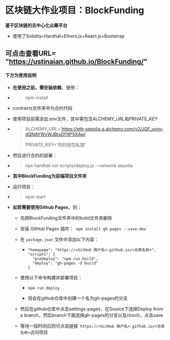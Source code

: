 # 区块链大作业项目：BlockFunding

**基于区块链的去中心化众筹平台**

- 使用了Solidity+Hardhat+Ethers.js+React.js+Bootstrap

## 可点击查看URL= "https://ustinaian.github.io/BlockFunding/"

#### 下方为使用说明
- **在使用之前，需安装依赖**，使用：

- > npm install

- contracts文件夹中为合约代码

- 使用项目前需添加.env文件，其中需包含ALCHEMY_URL和PRIVATE_KEY

- > ALCHEMY_URL='https://eth-sepolia.g.alchemy.com/v2/JQF_vyoy-dQNAYWvWJBtvDf1tP1jXAwj'
  >
  > PRIVATE_KEY='你的钱包私钥'

- 然后进行合约的部署：

- > npx hardhat run scripts/deploy.js --network sepolia



- **其中BlockFunding为前端项目文件夹**

- 运行项目：

- > npm start



- **如若需要使用Github Pages**，则：

  - 先把BlockFunding文件夹中的build文件夹删除

  - 安装 GitHub Pages 插件：``` npm install gh-pages --save-dev```

  - 在 `package.json` 文件中添加以下内容：

    - ``` 
      "homepage": "https://<GitHub 用户名>.github.io/<仓库名称>",
      "scripts": {
        "predeploy": "npm run build",
        "deploy": "gh-pages -d build"
      }
      ```

  - 使用以下命令构建并部署项目：

    - ```
      npm run deploy
      ```

    - 将会在github仓库中创建一个名为gh-pages的分支

  - 然后在github仓库中点击settings-pages，在Source下选择Deploy from a branch，然后branch下面选择gh-pages的分支以及/(root)，点击save

  - 等待一段时间后则可点击链接``` https://<GitHub 用户名>.github.io/<仓库名称>```访问项目

